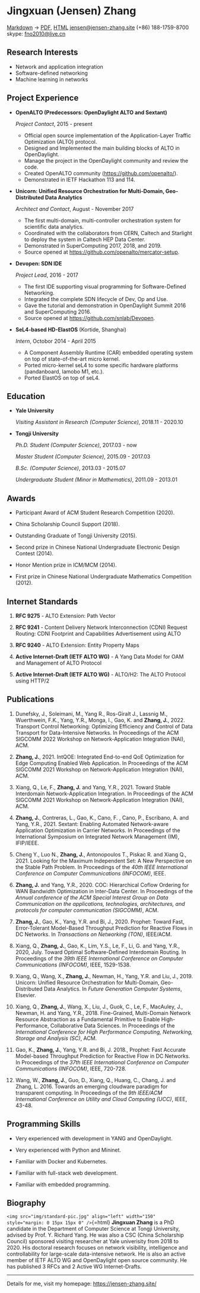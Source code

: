 Jingxuan (Jensen) Zhang
=======================

[Markdown](https://jensen-zhang.site/resume/resume.md) -> [PDF](https://jensen-zhang.site/resume/resume.pdf), [HTML](https://jensen-zhang.site/resume/resume.html)
jensen@jensen-zhang.site
(+86) 188-1759-8700
skype: fno2010@live.cn

Research Interests
------------------

*   Network and application integration
*   Software-defined networking
*   Machine learning in networks


Project Experience
------------------

*   **OpenALTO (Predecessors: OpenDaylight ALTO and Sextant)**

    *Project Contact*, 2015 - present

	*   Official open source implementation of the Application-Layer Traffic
        Optimization (ALTO) protocol.
	*   Designed and Implemented the main building blocks of ALTO in OpenDaylight.
    *   Manage the project in the OpenDaylight community and review the code.
    *   Created OpenALTO community (<https://github.com/openalto/>).
    *   Demonstrated in IETF Hackathon 113 and 114.

*   **Unicorn: Unified Resource Orchestration for Multi-Domain, Geo-Distributed Data Analytics**

    *Architect and Contact*, August - November 2017

	*   The first multi-domain, multi-controller orchestration system for
        scientific data analytics.
	*   Coordinated with the collaborators from CERN, Caltech and Starlight to
        deploy the system in Caltech HEP Data Center.
    *   Demonstrated in SuperComputing 2017, 2018, and 2019.
    *   Source opened at <https://github.com/openalto/mercator-setup>.

*   **Devopen: SDN IDE**

    *Project Lead*, 2016 - 2017

	*   The first IDE supporting visual programming for Software-Defined Networking.
    *   Integrated the complete SDN lifecycle of Dev, Op and Use.
	*   Gave the tutorial and demonstration in OpenDaylight Summit 2016 and
        SuperComputing 2016.
    *   Source opened at <https://github.com/snlab/Devopen>.

*   **SeL4-based HD-ElastOS** (Kortide, Shanghai)

    *Intern*, Octobor 2014 - April 2015

    *   A Component Assembly Runtime (CAR) embedded operating system on top of
        state-of-the-art micro kernel.
    *   Ported micro-kernel seL4 to some specific hardware platforms (pandanboard,
        lamobo M1, etc.).
    *   Ported ElastOS on top of seL4.


Education
---------

*   **Yale University**

    *Visiting Assistant in Research (Computer Science)*, 2018.11 - 2020.10

*   **Tongji University**

    *Ph.D. Student (Computer Science)*, 2017.03 - now

    *Master Student (Computer Science)*, 2015.09 - 2017.03

    *B.Sc. (Computer Science)*, 2013.03 - 2015.07

    *Undergraduate Student (Minor in Mathematics)*, 2011.09 - 2013.01


Awards
------

*   Participant Award of ACM Student Research Competition (2020).

*   China Scholarship Council Support (2018).

*   Outstanding Graduate of Tongji University (2015).

*   Second prize in Chinese National Undergraduate Electronic Design Contest (2014).

*   Honor Mention prize in ICM/MCM (2014).

*   First prize in Chinese National Undergraduate Mathematics Competition (2012).

Internet Standards
------------------

1. **RFC 9275** - ALTO Extension: Path Vector

1. **RFC 9241** - Content Delivery Network Interconnection (CDNI) Request Routing: CDNI Footprint and Capabilities Advertisement using ALTO

1. **RFC 9240** - ALTO Extension: Entity Property Maps

1. **Active Internet-Draft (IETF ALTO WG)** - A Yang Data Model for OAM and Management of ALTO Protocol

1. **Active Internet-Draft (IETF ALTO WG)** - ALTO/H2: The ALTO Protocol using HTTP/2


Publications
------------

1. Dunefsky, J., Soleimani, M., Yang R., Ros-Giralt J., Lassnig M., Wuerthwein, F.K., Yang, Y.R., Monga, I., Gao, K. and **Zhang, J.**, 2022. Transport Control Networking: Optimizing Efficiency and Control of Data Transport for Data-Intensive Networks. In Proceedings of the ACM SIGCOMM 2022 Workshop on Network-Application Integration (NAI), ACM.

1. **Zhang, J.**, 2021. IntQOE: Integrated End-to-end QoE Optimization for Edge Computing Enabled Web Application. In Proceedings of the ACM SIGCOMM 2021 Workshop on Network-Application Integration (NAI), ACM.

1. Xiang, Q., Le, F., **Zhang, J.** and Yang, Y.R., 2021. Toward Stable Interdomain Network-Application Integration. In Proceedings of the ACM SIGCOMM 2021 Workshop on Network-Application Integration (NAI), ACM.

1. **Zhang, J.**, Contreras, L., Gao, K., Cano, F. , Cano, P., Escribano, A. and Yang, Y.R., 2021. Sextant: Enabling Automated Network-aware Application Optimization in Carrier Networks. In Proceedings of the International Symposium on Integrated Network Management (IM), IFIP/IEEE.

1. Cheng Y., Luo N., **Zhang, J.**, Antonopoulos T., Piskac R. and Xiang Q., 2021. Looking for the Maximum Independent Set: A New Perspective on the Stable Path Problem. In Proceedings of the *40th IEEE International Conference on Computer Communications (INFOCOM)*, IEEE.

1. **Zhang, J.** and Yang, Y.R., 2020. COC: Hierarchical Coflow Ordering for WAN Bandwidth Optimization in Inter-Data Center. In Proceedings of the *Annual conference of the ACM Special Interest Group on Data Communication on the applications, technologies, architectures, and protocols for computer communication (SIGCOMM)*, ACM.

1. **Zhang, J.**, Gao, K., Yang, Y.R. and Bi, J., 2020. Prophet: Toward Fast, Error-Tolerant Model-Based Throughput Prediction for Reactive Flows in DC Networks. In *Transactions on Networking (TON)*, IEEE/ACM.

1. Xiang, Q., **Zhang, J.**, Gao, K., Lim, Y.S., Le, F., Li, G. and Yang, Y.R., 2020, July. Toward Optimal Software-Defined Interdomain Routing. In Proceedings of the *39th IEEE International Conference on Computer Communications (INFOCOM)*, IEEE, 1529-1538.

1. Xiang, Q., Wang, X., **Zhang, J.**, Newman, H., Yang, Y.R. and Liu, J., 2019. Unicorn: Unified Resource Orchestration for Multi-Domain, Geo-Distributed Data Analytics. In *Future Generation Computer Systems*, Elsevier.

1.  Xiang, Q., **Zhang, J.**, Wang, X., Liu, J., Guok, C., Le, F., MacAuley, J., Newman, H. and Yang, Y.R., 2018. Fine-Grained, Multi-Domain Network Resource Abstraction as a Fundamental Primitive to Enable High-Performance, Collaborative Data Sciences. In Proceedings of the *International Conference for High Performance Computing, Networking, Storage and Analysis (SC)*, ACM.

1.  Gao, K., **Zhang, J.**, Yang, Y.R. and Bi, J. 2018., Prophet: Fast Accurate Model-based Throughput Prediction for Reactive Flow in DC Networks. In Proceedings of the *37th IEEE International Conference on Computer Communications (INFOCOM)*, IEEE, 720-728.

1.  Wang, W., **Zhang, J.**, Guo, D., Xiang, Q., Huang, C., Chang, J. and Zhang, L. 2016. Towards an emerging cloudware paradigm for transparent computing. In Proceedings of the *9th IEEE/ACM International Conference on Utility and Cloud Computing (UCC)*, IEEE, 43-48.


Programming Skills
------------------

*   Very experienced with development in YANG and OpenDaylight.

*   Very experienced with Python and Mininet.

*   Familiar with Docker and Kubernetes.

*   Familiar with full-stack web development.

*   Familiar with embedded programming.


Biography
---------

`<img src="img/standard-pic.jpg" align="left" width="150" style="margin: 0 15px 15px 0" />`{=html}
**Jingxuan Zhang** is a PhD candidate in the Department of Computer Science at
Tongji University, advised by Prof. Y. Richard Yang. He was also a CSC (China
Scholarship Council) sponsored visiting researcher at Yale univerisity from
2018 to 2020. His doctoral research focuses on network visibility, intelligence
and controllability for large-scale data-intensive network. He is also an
active member of IETF ALTO WG and OpenDaylight open source community. He has
published 3 RFCs and 2 Active WG Internet-Drafts.
<br style="clear: both;" />


---

Details for me, visit my homepage: <https://jensen-zhang.site/>

